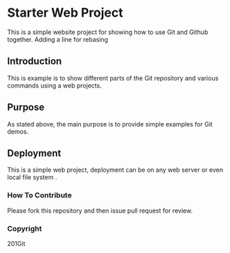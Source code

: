 # Starter Web Project

This is a simple website project for showing how to use Git and Github together. Adding a line for rebasing

## Introduction

This is example is to show different parts of the Git repository and various commands using a web projects.

## Purpose

As stated above, the main purpose is to provide simple examples for Git demos.

## Deployment

This is a simple web project, deployment can be on any web server or even local file system . 

### How To Contribute

Please fork this repository and then issue pull request for review. 

### Copyright

201Git
